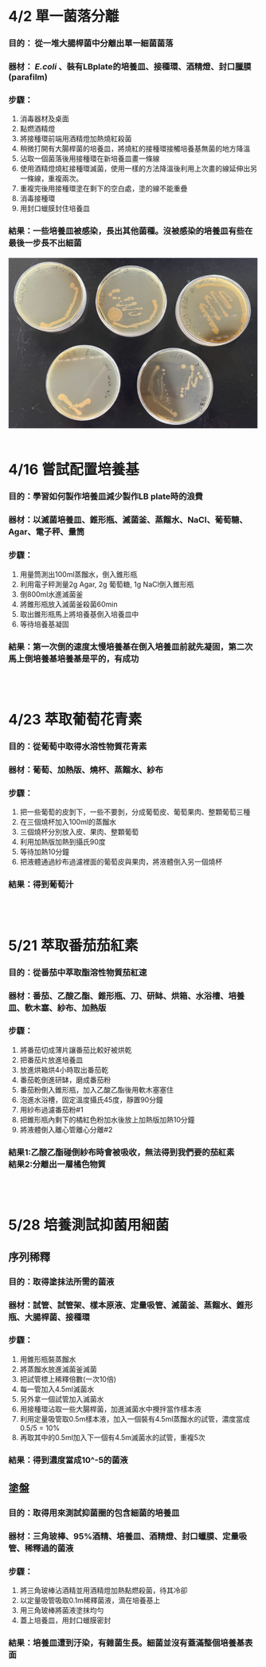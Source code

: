 # 4/2 單一菌落分離
### 目的： 從一堆大腸桿菌中分離出單一細菌菌落
### 器材： <i>E.coli</i> 、裝有LBplate的培養皿、接種環、酒精燈、封口臘膜(parafilm)
### 步驟：
1. 消毒器材及桌面
1. 點燃酒精燈
1. 將接種環前端用酒精燈加熱燒紅殺菌
1. 稍微打開有大腸桿菌的培養皿，將燒紅的接種環接觸培養基無菌的地方降溫
1. 沾取一個菌落後用接種環在新培養皿畫一條線  
1. 使用酒精燈燒紅接種環滅菌，使用一樣的方法降溫後利用上次畫的線延伸出另一條線，重複兩次。
1. 重複完後用接種環塗在剩下的空白處，塗的線不能重疊
1. 消毒接種環
1. 用封口蠟膜封住培養皿
### 結果：一些培養皿被感染，長出其他菌種。沒被感染的培養皿有些在最後一步長不出細菌
![菌落分離](單一菌落分離.png)
<br><br>

# 4/16 嘗試配置培養基
### 目的：學習如何製作培養皿減少製作LB plate時的浪費
### 器材：以滅菌培養皿、錐形瓶、滅菌釜、蒸餾水、NaCl、葡萄糖、Agar、電子秤、量筒
### 步驟：
1. 用量筒測出100ml蒸餾水，倒入錐形瓶
1. 利用電子秤測量2g Agar, 2g 葡萄糖, 1g NaCl倒入錐形瓶
1. 倒800ml水進滅菌釜
1. 將錐形瓶放入滅菌釜殺菌60min
1. 取出錐形瓶馬上將培養基倒入培養皿中
1. 等待培養基凝固
### 結果：第一次倒的速度太慢培養基在倒入培養皿前就先凝固，第二次馬上倒培養基培養基是平的，有成功
<br><br>

# 4/23 萃取葡萄花青素
### 目的：從葡萄中取得水溶性物質花青素
### 器材：葡萄、加熱版、燒杯、蒸餾水、紗布
### 步驟：
1. 把一些葡萄的皮剝下，一些不要剝，分成葡萄皮、葡萄果肉、整顆葡萄三種
1. 在三個燒杯加入100ml的蒸餾水
1. 三個燒杯分別放入皮、果肉、整顆葡萄
1. 利用加熱版加熱到攝氏90度
1. 等待加熱10分鐘
1. 把液體通過紗布過濾裡面的葡萄皮與果肉，將液體倒入另一個燒杯
### 結果：得到葡萄汁
<br><br>

# 5/21 萃取番茄茄紅素
### 目的：從番茄中萃取酯溶性物質茄紅速
### 器材：番茄、乙酸乙酯、錐形瓶、刀、研缽、烘箱、水浴槽、培養皿、軟木塞、紗布、加熱版
### 步驟：
1. 將番茄切成薄片讓番茄比較好被烘乾
1. 把番茄片放進培養皿
1. 放進烘箱烘4小時取出番茄乾
1. 番茄乾倒進研缽，磨成番茄粉
1. 番茄粉倒入錐形瓶，加入乙酸乙酯後用軟木塞塞住
1. 泡進水浴槽，固定溫度攝氏45度，靜置90分鐘
1. 用紗布過濾番茄粉#1
1. 把錐形瓶內剩下的橘紅色粉加水後放上加熱版加熱10分鐘
1. 將液體倒入離心管離心分離#2
### 結果1:乙酸乙酯碰倒紗布時會被吸收，無法得到我們要的茄紅素<br>結果2:分離出一層橘色物質
<br><br>

# 5/28 培養測試抑菌用細菌
## 序列稀釋
### 目的：取得塗抹法所需的菌液
### 器材：試管、試管架、樣本原液、定量吸管、滅菌釜、蒸餾水、錐形瓶、大腸桿菌、接種環
### 步驟：
1. 用錐形瓶裝蒸餾水
1. 將蒸餾水放進滅菌釜滅菌
1. 把試管標上稀釋倍數(一次10倍)
1. 每一管加入4.5ml滅菌水
1. 另外拿一個試管加入滅菌水
1. 用接種環沾取一些大腸桿菌，加進滅菌水中攪拌當作樣本液
1. 利用定量吸管取0.5m樣本液，加入一個裝有4.5ml蒸餾水的試管，濃度當成0.5/5 = 10%
1. 再取其中的0.5ml加入下一個有4.5m滅菌水的試管，重複5次
### 結果：得到濃度當成10^-5的菌液
## 塗盤
### 目的：取得用來測試抑菌圈的包含細菌的培養皿
### 器材：三角玻棒、95%酒精、培養皿、酒精燈、封口蠟膜、定量吸管、稀釋過的菌液
### 步驟：
1. 將三角玻棒沾酒精並用酒精燈加熱點燃殺菌，待其冷卻
1. 以定量吸管吸取0.1m稀釋菌液，滴在培養基上
1. 用三角玻棒將菌液塗抹均勻
1. 蓋上培養皿，用封口蠟膜密封
### 結果：培養皿遭到汙染，有雜菌生長。細菌並沒有蓋滿整個培養基表面
<br><br>
